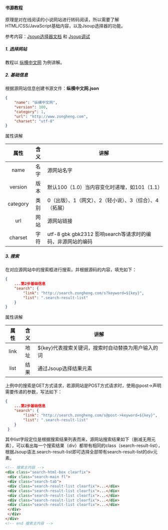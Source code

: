 #### 书源教程

原理是对在线阅读的小说网站进行转码阅读，所以需要了解HTML/CSS/JavaScript基础内容，以及Jsoup选择器的功能。

参考内容：[Jsoup选择器文档](https://jsoup.org/apidocs/org/jsoup/select/Selector.html) 和 [Jsoup调试](https://try.jsoup.org)

##### 1. 选择网站

教程以 [纵横中文网](http://www.zongheng.com) 为例讲解。

##### 2. 基础信息

根据源网站信息创建书源文件：**纵横中文网.json**

```json
{
    "name": "纵横中文网",
    "version": 100,
    "category": 1,
    "url": "http://www.zongheng.com",
    "charset": "utf-8"
}
```

属性讲解

| 属性       | 含义  | 讲解                                        |
|:--------:|:---:| ----------------------------------------- |
| name     | 名字  | 源网站名字                                     |
| version  | 版本  | 默认100（1.0）当内容变化时递增，如101（1.1）              |
| category | 类别  | 0（出版）、1（网文）、2（轻小说）、3（综合）、4（拓展）            |
| url      | 网站  | 源网站链接                                     |
| charset  | 字符  | utf-8 gbk gbk2312 影响search等请求时的编码，非源网站的编码 |

##### 3. 搜索

在对应源网站中的搜索框进行搜索，并根据源码的内容，填充如下：

```json
{
    ...第2步基础信息
    "search": {
        "link": "http://search.zongheng.com/s?keyword=${key}",
        "list": ".search-result-list"
    }
}
```

属性讲解

| 属性   | 含义  | 讲解                           |
|:----:|:---:| ---------------------------- |
| link | 地址  | ${key}代表搜索关键词，搜索时自动替换为用户输入的词 |
| list | 结果  | 通过Jsoup选择结果元素                |

上例中的搜索是GET方式请求，若源网站是POST方式请求时，使用@post->声明需要传递的参数，写法如下：

```json
{
    ...第2步基础信息
    "search": {
        "link": "http://search.zongheng.com/s@post->keyword=${key}",
        "list": ".search-result-list"
    }
 }
```

其中list字段定位是根据搜索结果列表而来，源网站搜索结果如下（删减无用元素），可以看出每一个搜索结果（div）都带有相同的class（search-result-list），根据Jsoup语法.search-result-list即可选择全部带有search-result-list的div元素。

```html
<!-- 搜索主内容 -->
<div class="search-html-box clearfix">
 <div class="search-main fl">
 <div class="search-tab">
 <div class="search-result-list clearfix">...</div>
 <div class="search-result-list clearfix">...</div>
 <div class="search-result-list clearfix">...</div>
 <div class="search-result-list clearfix">...</div>
 <div class="search-result-list clearfix">...</div>
 </div>
 </div>
</div>
<!-- end 搜索主内容 -->
```



